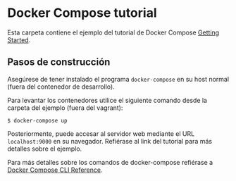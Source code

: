 # Docker Compose tutorial

Esta carpeta contiene el ejemplo del tutorial de Docker Compose [Getting Started](https://docs.docker.com/compose/gettingstarted/).

## Pasos de construcción
Asegúrese de tener instalado el programa `docker-compose` en su host normal (fuera del contenedor de desarrollo).

Para levantar los contenedores utilice el siguiente comando desde la carpeta del ejemplo (fuera del vagrant):

```console
$ docker-compose up
```

Posteriormente, puede accesar al servidor web mediante el URL `localhost:9000` en su navegador. Refiérase al link del tutorial para más detalles sobre el ejemplo.

Para más detalles sobre los comandos de docker-compose refiérase a [Docker Compose CLI Reference](https://docs.docker.com/compose/reference/).
